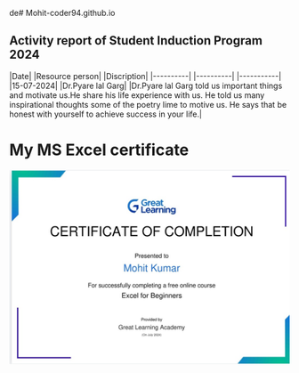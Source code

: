 de# Mohit-coder94.github.io
## Activity report of Student Induction Program 2024

|Date| |Resource person| |Discription|
|----------| |----------| |-----------|
|15-07-2024| |Dr.Pyare lal Garg| |Dr.Pyare lal Garg told us important things and motivate us.He share his life experience with us. He told us many inspirational thoughts some of the poetry lime to motive us. He says that be honest with yourself to achieve success in your life.|


# My MS Excel certificate
![excel certificate](Certificate.jpg)

